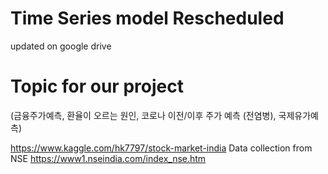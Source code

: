 # Time Series model Rescheduled
  updated on google drive
# Topic for our project
  (금융주가예측, 환율이 오르는 원인, 코로나 이전/이후 주가 예측 (전염병), 국제유가예측)
  
  https://www.kaggle.com/hk7797/stock-market-india
  Data collection from NSE
  https://www1.nseindia.com/index_nse.htm
